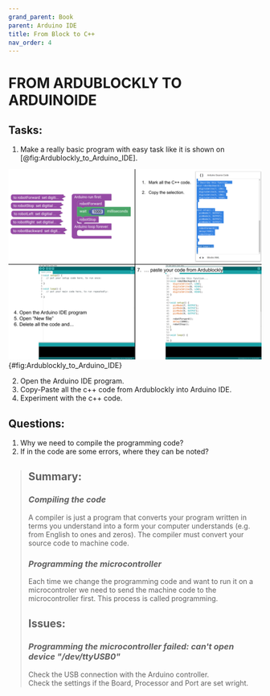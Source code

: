 ```yaml
---
grand_parent: Book
parent: Arduino IDE
title: From Block to C++
nav_order: 4
---
```


# FROM ARDUBLOCKLY TO ARDUINOIDE

## Tasks:

1. Make a really basic program with easy task like it is shown on [@fig:Ardublockly_to_Arduino_IDE].

![How to copy c++ code from Ardublockly?](./slike/Ardublockly_to_Arduino_IDE.png){#fig:Ardublockly_to_Arduino_IDE}

2. Open the Arduino IDE program.
3. Copy-Paste all the c++ code from Ardublockly into Arduino IDE.
4. Experiment with the c++ code.

## Questions:

1.  Why we need to compile the programming code?
2.  If in the code are some errors, where they can be noted?

> ## Summary:
> 
> ### *Compiling the code*  
> A compiler is just a program that converts your program written in terms you understand into a form your computer understands (e.g. from English to ones and zeros). The compiler must convert your source code to machine code.
>
> ### *Programming the microcontroller*  
> Each time we change the programming code and want to run it on a microcontroler we need to send the machine code to the microcontroller first. This process is called programming.
> 
> ## Issues:
> 
> ### *Programming the microcontroller failed: can't open device "/dev/ttyUSB0"*  
> Check the USB connection with the Arduino controller.  
> Check the settings if the Board, Processor and Port are set wright.

